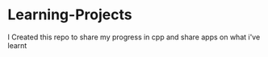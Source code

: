 # Learning-Projects
I Created this repo to share my progress in cpp and share apps on what i've learnt
